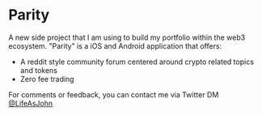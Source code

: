 # Parity

A new side project that I am using to build my portfolio within the web3 ecosystem. 
"Parity" is a iOS and Android application that offers: 
- A reddit style community forum centered around crypto related topics and tokens
- Zero fee trading

For comments or feedback, you can contact me via Twitter DM [@LifeAsJohn](https://www.twitter.com/lifeasjohn)
